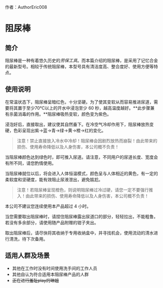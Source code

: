 作者：AuthorEric008

# 阻尿棒

## 简介

阻尿棒是一种有着悠久历史的*劳保工具*。而本篇介绍的阻尿棒，是采用了记忆合金的最新型号。相较于传统阻尿棒，本型号具有清洁度高、整合度好、使用方便等特点。

## 使用说明

在常温状态下，阻尿棒呈暗红色，十分坚硬。为了使其变软从而容易推进尿道，需要将其置于至少70℃以上的开水中浸泡至少 60 秒，越高温度越好。**此步骤兼有杀菌消毒的作用。**阻尿棒吸热变软，颜色变为紫色。

浸泡好后，直接取出，建议使其自然垂下。在冷空气冷却作用下，阻尿棒放热变硬，色彩呈现出紫→蓝→青→绿→黄→橙→红的变化。

> 注意！禁止直接放入冷水中冷却！阻尿棒会因剧烈放热而崩裂！由此带来的损伤、使用寿命降低以及人身伤害，本公司概不负责！

当阻尿棒颜色达到绿色时，即可推入尿道。请注意，不同用户的尿道长度、宽度会有所不同，请您酌情使用。

当阻尿棒就位以后，将会进入人体恒温模式，颜色呈与人体相近的黄色，有一定的柔软度和坚硬度，能有效阻止尿液泄出，避免尴尬。

> 注意！若阻尿棒呈现橙色，则说明阻尿棒过冷过硬，请您一定不要强行推入！由此带来的损伤、使用寿命降低以及人身伤害，本公司概不负责！

本公司不建议您连续使用本产品超过 4 小时。

当您需要取出阻尿棒时，请捏住阻尿棒露出尿道口的部分，轻轻拉出，不能粗鲁。若没有多余部分，请使用随产品附赠的钳子夹出。

取出阻尿棒后，请尽快将其收纳于专用收纳盒中，并寻找机会，使用流动的清水进行清洗，待下次备用。

## 适用人群及场景

- 其他在工作时没有时间使用洗手间的工作人员
- 其他自认为符合适用本阻尿棒产品的人群
- ~~正在进行羞耻play的琳姐~~

